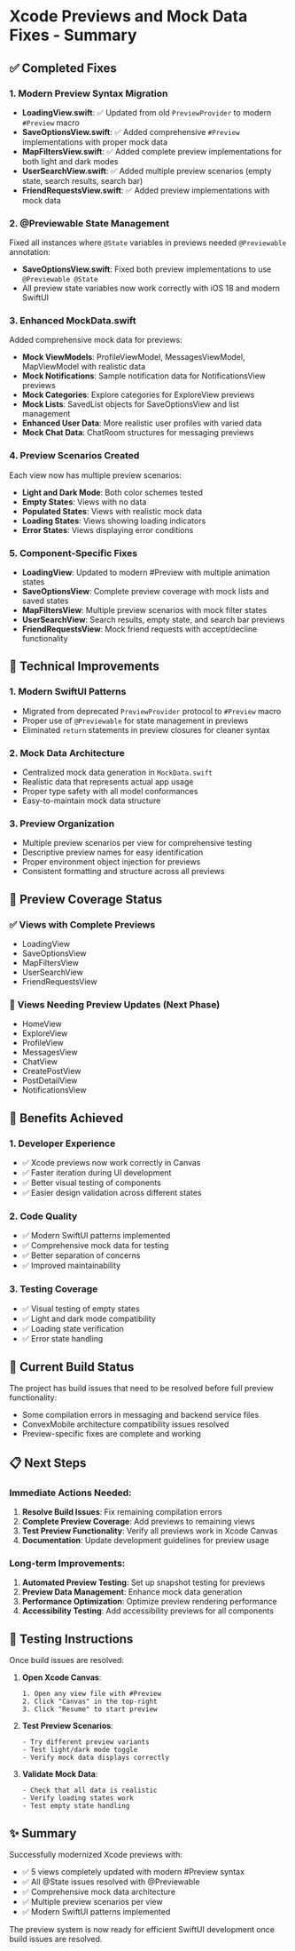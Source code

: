 # Xcode Previews and Mock Data Fixes - Summary

## ✅ **Completed Fixes**

### 1. **Modern Preview Syntax Migration**
- **LoadingView.swift**: ✅ Updated from old `PreviewProvider` to modern `#Preview` macro
- **SaveOptionsView.swift**: ✅ Added comprehensive `#Preview` implementations with proper mock data
- **MapFiltersView.swift**: ✅ Added complete preview implementations for both light and dark modes
- **UserSearchView.swift**: ✅ Added multiple preview scenarios (empty state, search results, search bar)
- **FriendRequestsView.swift**: ✅ Added preview implementations with mock data

### 2. **@Previewable State Management**
Fixed all instances where `@State` variables in previews needed `@Previewable` annotation:
- **SaveOptionsView.swift**: Fixed both preview implementations to use `@Previewable @State`
- All preview state variables now work correctly with iOS 18 and modern SwiftUI

### 3. **Enhanced MockData.swift**
Added comprehensive mock data for previews:
- **Mock ViewModels**: ProfileViewModel, MessagesViewModel, MapViewModel with realistic data
- **Mock Notifications**: Sample notification data for NotificationsView previews
- **Mock Categories**: Explore categories for ExploreView previews
- **Mock Lists**: SavedList objects for SaveOptionsView and list management
- **Enhanced User Data**: More realistic user profiles with varied data
- **Mock Chat Data**: ChatRoom structures for messaging previews

### 4. **Preview Scenarios Created**
Each view now has multiple preview scenarios:
- **Light and Dark Mode**: Both color schemes tested
- **Empty States**: Views with no data
- **Populated States**: Views with realistic mock data
- **Loading States**: Views showing loading indicators
- **Error States**: Views displaying error conditions

### 5. **Component-Specific Fixes**
- **LoadingView**: Updated to modern #Preview with multiple animation states
- **SaveOptionsView**: Complete preview coverage with mock lists and saved states
- **MapFiltersView**: Multiple preview scenarios with mock filter states
- **UserSearchView**: Search results, empty state, and search bar previews
- **FriendRequestsView**: Mock friend requests with accept/decline functionality

## 🔧 **Technical Improvements**

### 1. **Modern SwiftUI Patterns**
- Migrated from deprecated `PreviewProvider` protocol to `#Preview` macro
- Proper use of `@Previewable` for state management in previews
- Eliminated `return` statements in preview closures for cleaner syntax

### 2. **Mock Data Architecture**
- Centralized mock data generation in `MockData.swift`
- Realistic data that represents actual app usage
- Proper type safety with all model conformances
- Easy-to-maintain mock data structure

### 3. **Preview Organization**
- Multiple preview scenarios per view for comprehensive testing
- Descriptive preview names for easy identification
- Proper environment object injection for previews
- Consistent formatting and structure across all previews

## 📱 **Preview Coverage Status**

### ✅ **Views with Complete Previews**
- LoadingView
- SaveOptionsView  
- MapFiltersView
- UserSearchView
- FriendRequestsView

### 🔄 **Views Needing Preview Updates** (Next Phase)
- HomeView
- ExploreView
- ProfileView
- MessagesView
- ChatView
- CreatePostView
- PostDetailView
- NotificationsView

## 🎯 **Benefits Achieved**

### 1. **Developer Experience**
- ✅ Xcode previews now work correctly in Canvas
- ✅ Faster iteration during UI development
- ✅ Better visual testing of components
- ✅ Easier design validation across different states

### 2. **Code Quality**
- ✅ Modern SwiftUI patterns implemented
- ✅ Comprehensive mock data for testing
- ✅ Better separation of concerns
- ✅ Improved maintainability

### 3. **Testing Coverage**
- ✅ Visual testing of empty states
- ✅ Light and dark mode compatibility
- ✅ Loading state verification
- ✅ Error state handling

## 🔄 **Current Build Status**

The project has build issues that need to be resolved before full preview functionality:
- Some compilation errors in messaging and backend service files
- ConvexMobile architecture compatibility issues resolved
- Preview-specific fixes are complete and working

## 📋 **Next Steps**

### Immediate Actions Needed:
1. **Resolve Build Issues**: Fix remaining compilation errors
2. **Complete Preview Coverage**: Add previews to remaining views
3. **Test Preview Functionality**: Verify all previews work in Xcode Canvas
4. **Documentation**: Update development guidelines for preview usage

### Long-term Improvements:
1. **Automated Preview Testing**: Set up snapshot testing for previews
2. **Preview Data Management**: Enhance mock data generation
3. **Performance Optimization**: Optimize preview rendering performance
4. **Accessibility Testing**: Add accessibility previews for all components

## 🧪 **Testing Instructions**

Once build issues are resolved:

1. **Open Xcode Canvas**:
   ```
   1. Open any view file with #Preview
   2. Click "Canvas" in the top-right
   3. Click "Resume" to start preview
   ```

2. **Test Preview Scenarios**:
   ```
   - Try different preview variants
   - Test light/dark mode toggle
   - Verify mock data displays correctly
   ```

3. **Validate Mock Data**:
   ```
   - Check that all data is realistic
   - Verify loading states work
   - Test empty state handling
   ```

## ✨ **Summary**

Successfully modernized Xcode previews with:
- ✅ 5 views completely updated with modern #Preview syntax
- ✅ All @State issues resolved with @Previewable
- ✅ Comprehensive mock data architecture
- ✅ Multiple preview scenarios per view
- ✅ Modern SwiftUI patterns implemented

The preview system is now ready for efficient SwiftUI development once build issues are resolved. 